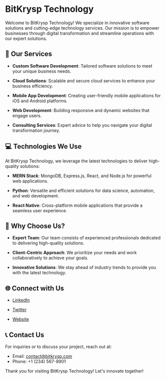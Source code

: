 # BitKrysp Technology

Welcome to BitKrysp Technology! We specialize in innovative software solutions and cutting-edge technology services. Our mission is to empower businesses through digital transformation and streamline operations with our expert solutions.

## 🚀 Our Services

- **Custom Software Development**: Tailored software solutions to meet your unique business needs.

- **Cloud Solutions**: Scalable and secure cloud services to enhance your business efficiency.

- **Mobile App Development**: Creating user-friendly mobile applications for iOS and Android platforms.

- **Web Development**: Building responsive and dynamic websites that engage users.

- **Consulting Services**: Expert advice to help you navigate your digital transformation journey.

## 💻 Technologies We Use

At BitKrysp Technology, we leverage the latest technologies to deliver high-quality solutions:

- **MERN Stack**: MongoDB, Express.js, React, and Node.js for powerful web applications.

- **Python**: Versatile and efficient solutions for data science, automation, and web development.

- **React Native**: Cross-platform mobile applications that provide a seamless user experience.

## 🌟 Why Choose Us?

- **Expert Team**: Our team consists of experienced professionals dedicated to delivering high-quality solutions.

- **Client-Centric Approach**: We prioritize your needs and work collaboratively to achieve your goals.

- **Innovative Solutions**: We stay ahead of industry trends to provide you with the latest technology.

## 🌐 Connect with Us

- [LinkedIn](https://linkedin.com/company/bitkrysp)  

- [Twitter](https://twitter.com/bitkrysp)  
  
- [Website](https://bitkrysp.com)

## 📞 Contact Us

For inquiries or to discuss your project, reach out at:

- Email: contact@bitkrysp.com  
- Phone: +1 (234) 567-8901  

Thank you for visiting BitKrysp Technology! Let's innovate together!
